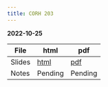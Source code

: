 ```yaml
---
title: CORH 203
---
```


**2022-10-25**

| File | html | pdf |
| --- | --- | --- |
| Slides | [html](/files/2023_corh-203_slides.html) | [pdf](/files/2023_corh-203_slides.pdf) |
| Notes | Pending | Pending |
